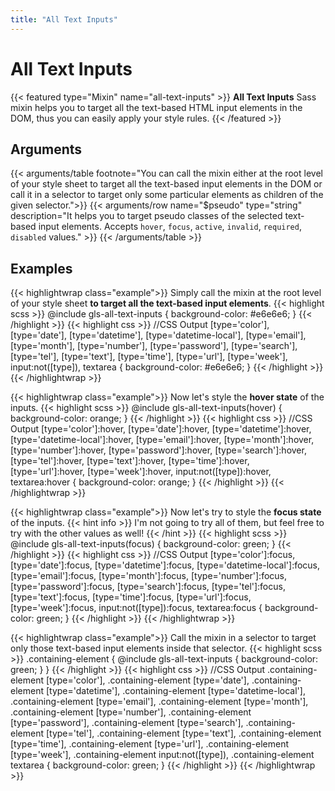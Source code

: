 ```yaml
---
title: "All Text Inputs"
---
```


# All Text Inputs

{{< featured type="Mixin" name="all-text-inputs" >}}
**All Text Inputs** Sass mixin helps you to target all the text-based HTML input elements in the DOM, thus you can easily apply your style rules.
{{< /featured >}}

## Arguments

{{< arguments/table footnote="You can call the mixin either at the root level of your style sheet to target all the text-based input elements in the DOM or call it in a selector to target only some particular elements as children of the given selector.">}}
    {{< arguments/row name="$pseudo" type="string" description="It helps you to target pseudo classes of the selected text-based input elements. Accepts `hover`, `focus`, `active`, `invalid`, `required`, `disabled` values." >}}
{{< /arguments/table >}}

## Examples

{{< highlightwrap class="example">}}
Simply call the mixin at the root level of your style sheet **to target all the text-based input elements**.
{{< highlight scss >}}
@include gls-all-text-inputs {
    background-color: #e6e6e6;
}
{{< /highlight >}}
{{< highlight css >}}
//CSS Output
[type='color'], 
[type='date'], 
[type='datetime'], 
[type='datetime-local'], 
[type='email'], 
[type='month'], 
[type='number'], 
[type='password'], 
[type='search'], 
[type='tel'], 
[type='text'], 
[type='time'], 
[type='url'], 
[type='week'], 
input:not([type]), 
textarea {
    background-color: #e6e6e6;
}
{{< /highlight >}}
{{< /highlightwrap >}}

{{< highlightwrap class="example">}}
Now let's style the **hover state** of the inputs.
{{< highlight scss >}}
@include gls-all-text-inputs(hover) {
    background-color: orange;
}
{{< /highlight >}}
{{< highlight css >}}
//CSS Output
[type='color']:hover, 
[type='date']:hover, 
[type='datetime']:hover, 
[type='datetime-local']:hover, 
[type='email']:hover, 
[type='month']:hover, 
[type='number']:hover, 
[type='password']:hover, 
[type='search']:hover, 
[type='tel']:hover, 
[type='text']:hover, 
[type='time']:hover, 
[type='url']:hover, 
[type='week']:hover, 
input:not([type]):hover, 
textarea:hover {
    background-color: orange;
}
{{< /highlight >}}
{{< /highlightwrap >}}

{{< highlightwrap class="example">}}
Now let's try to style the **focus state** of the inputs. 
{{< hint info >}}
I'm not going to try all of them, but feel free to try with the other values as well!
{{< /hint >}}
{{< highlight scss >}}
@include gls-all-text-inputs(focus) {
    background-color: green;
}
{{< /highlight >}}
{{< highlight css >}}
//CSS Output
[type='color']:focus, [type='date']:focus, [type='datetime']:focus, [type='datetime-local']:focus, [type='email']:focus, [type='month']:focus, [type='number']:focus, [type='password']:focus, [type='search']:focus, [type='tel']:focus, [type='text']:focus, [type='time']:focus, [type='url']:focus, [type='week']:focus, input:not([type]):focus, textarea:focus {
    background-color: green;
}
{{< /highlight >}}
{{< /highlightwrap >}}

{{< highlightwrap class="example">}}
Call the mixin in a selector to target only those text-based input elements inside that selector.
{{< highlight scss >}}
.containing-element {
    @include gls-all-text-inputs {
        background-color: green;
    }
}
{{< /highlight >}}
{{< highlight css >}}
//CSS Output
.containing-element [type='color'], 
.containing-element [type='date'], 
.containing-element [type='datetime'], 
.containing-element [type='datetime-local'], 
.containing-element [type='email'], 
.containing-element [type='month'], 
.containing-element [type='number'], 
.containing-element [type='password'], 
.containing-element [type='search'], 
.containing-element [type='tel'], 
.containing-element [type='text'], 
.containing-element [type='time'], 
.containing-element [type='url'], 
.containing-element [type='week'], 
.containing-element input:not([type]), 
.containing-element textarea {
    background-color: green;
}
{{< /highlight >}}
{{< /highlightwrap >}}